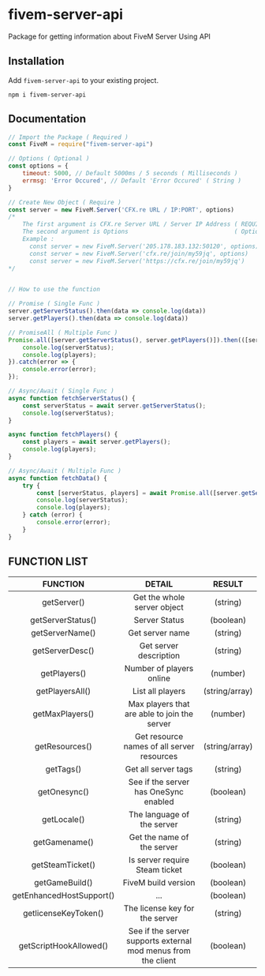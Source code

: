 # **fivem-server-api**

Package for getting information about FiveM Server Using API

## Installation

Add `fivem-server-api` to your existing project.

```
npm i fivem-server-api
```

## Documentation

```js
// Import the Package ( Required )
const FiveM = require("fivem-server-api")

// Options ( Optional )
const options = {
    timeout: 5000, // Default 5000ms / 5 seconds ( Milliseconds )
    errmsg: 'Error Occured', // Default 'Error Occured' ( String )
}

// Create New Object ( Require )
const server = new FiveM.Server('CFX.re URL / IP:PORT', options)
/*  
    The first argument is CFX.re Server URL / Server IP Address ( REQUIRED )
    The second argument is Options                              ( Optional )
    Example : 
      const server = new FiveM.Server('205.178.183.132:50120', options)  ||  Using IP:PORT
      const server = new FiveM.Server('cfx.re/join/my59jq', options)     ||  Using CFX.re Url
      const server = new FiveM.Server('https://cfx.re/join/my59jq')      ||  Using CFX.re Url
*/


// How to use the function

// Promise ( Single Func )
server.getServerStatus().then(data => console.log(data))
server.getPlayers().then(data => console.log(data))

// PromiseAll ( Multiple Func )
Promise.all([server.getServerStatus(), server.getPlayers()]).then(([serverStatus, players]) => {
    console.log(serverStatus);
    console.log(players);
}).catch(error => {
    console.error(error);
});

// Async/Await ( Single Func )
async function fetchServerStatus() {
    const serverStatus = await server.getServerStatus();
    console.log(serverStatus);
}

async function fetchPlayers() {
    const players = await server.getPlayers();
    console.log(players);
}

// Async/Await ( Multiple Func )
async function fetchData() {
    try {
        const [serverStatus, players] = await Promise.all([server.getServerStatus(), server.getPlayers()]);
        console.log(serverStatus);
        console.log(players);
    } catch (error) {
        console.error(error);
    }
}
```

## **FUNCTION LIST**

| FUNCTION                 | DETAIL                                                        | RESULT         |
| :----------------------: | :-----------------------------------------------------------: | :------------: |
| getServer()              | Get the whole server object                                   | (string)       |
| getServerStatus()        | Server Status                                                 | (boolean)      |
| getServerName()          | Get server name                                               | (string)       |
| getServerDesc()          | Get server description                                        | (string)       |
| getPlayers()             | Number of players online                                      | (number)       |
| getPlayersAll()          | List all players                                              | (string/array) |
| getMaxPlayers()          | Max players that are able to join the server                  | (number)       |
| getResources()           | Get resource names of all server resources                    | (string/array) |
| getTags()                | Get all server tags                                           | (string)       |
| getOnesync()             | See if the server has OneSync enabled                         | (boolean)      |
| getLocale()              | The language of the server                                    | (string)       |
| getGamename()            | Get the name of the server                                    | (string)       |
| getSteamTicket()         | Is server require Steam ticket                                | (boolean)      |
| getGameBuild()           | FiveM build version                                           | (boolean)      |
| getEnhancedHostSupport() | ...                                                           | (boolean)      |
| getlicenseKeyToken()     | The license key for the server                                | (string)       |
| getScriptHookAllowed()   | See if the server supports external mod menus from the client | (boolean)      |
